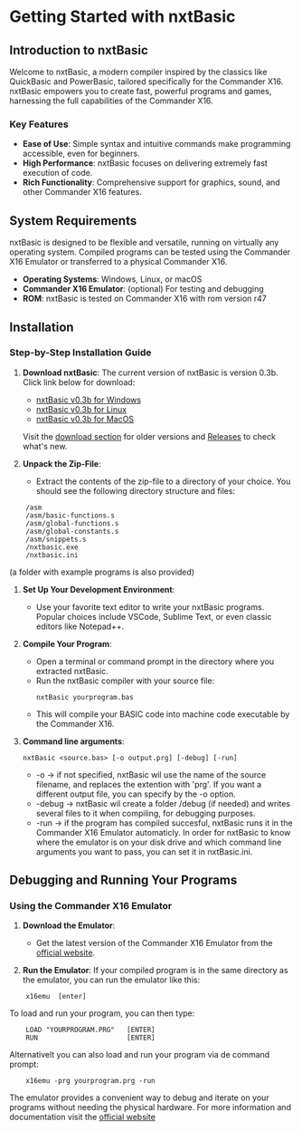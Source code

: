 # Getting Started with nxtBasic

## Introduction to nxtBasic

Welcome to nxtBasic, a modern compiler inspired by the classics like QuickBasic and PowerBasic, tailored specifically for the Commander X16. nxtBasic empowers you to create fast, powerful programs and games, harnessing the full capabilities of the Commander X16.

### Key Features

- **Ease of Use**: Simple syntax and intuitive commands make programming accessible, even for beginners.
- **High Performance**: nxtBasic focuses on delivering extremely fast execution of code.
- **Rich Functionality**: Comprehensive support for graphics, sound, and other Commander X16 features.

## System Requirements

nxtBasic is designed to be flexible and versatile, running on virtually any operating system. Compiled programs can be tested using the Commander X16 Emulator or transferred to a physical Commander X16.

- **Operating Systems**: Windows, Linux, or macOS
- **Commander X16 Emulator**: (optional) For testing and debugging
- **ROM**: nxtBasic is tested on Commander X16 with rom version r47

## Installation

### Step-by-Step Installation Guide

1. **Download nxtBasic**:
   The current version of nxtBasic is version 0.3b. Click link below for download:
   
   - [nxtBasic v0.3b for Windows](https://github.com/unartic/nxtBasic/raw/main/Download/nxtBasic-0.3b-win.zip)
   - [nxtBasic v0.3b for Linux](https://github.com/unartic/nxtBasic/raw/main/Download/nxtBasic-0.3b-linux.zip)
   - [nxtBasic v0.3b for MacOS](https://github.com/unartic/nxtBasic/raw/main/Download/nxtBasic-0.3b-mac.zip)
   
   Visit the [download section](Download) for older versions and [Releases](Releases.md) to check what's new.

1. **Unpack the Zip-File**:
   - Extract the contents of the zip-file to a directory of your choice. You should see the following directory structure and files:
```
    /asm
    /asm/basic-functions.s
    /asm/global-functions.s
    /asm/global-constants.s
    /asm/snippets.s
    /nxtbasic.exe
    /nxtbasic.ini
```
(a folder with example programs is also provided)

1. **Set Up Your Development Environment**:
   - Use your favorite text editor to write your nxtBasic programs. Popular choices include VSCode, Sublime Text, or even classic editors like Notepad++.

2. **Compile Your Program**:
   - Open a terminal or command prompt in the directory where you extracted nxtBasic.
   - Run the nxtBasic compiler with your source file:
     ```
     nxtBasic yourprogram.bas
     ```
   - This will compile your BASIC code into machine code executable by the Commander X16.

3. **Command line arguments**:
   
   ```nxtBasic <source.bas> [-o output.prg] [-debug] [-run]```

   - -o -> if not specified, nxtBasic wil use the name of the source filename, and replaces the extention with 'prg'. If you want a different output file, you can specify by the -o option.
   - -debug -> nxtBasic wil create a folder /debug (if needed) and writes several files to it when compiling, for debugging purposes.
   - -run -> if the program has compiled succesful, nxtBasic runs it in the Commander X16 Emulator automaticly. In order for nxtBasic to know where the emulator is on your disk drive and which command line arguments you want to pass, you can set it in nxtBasic.ini.


## Debugging and Running Your Programs

### Using the Commander X16 Emulator

1. **Download the Emulator**:
   - Get the latest version of the Commander X16 Emulator from the [official website](https://github.com/X16Community/x16-emulator/releases/).

2. **Run the Emulator**:
If your compiled program is in the same directory as the emulator, you can run the emulator like this:
```
    x16emu  [enter]
```    
To load and run your program, you can then type:
```
    LOAD "YOURPROGRAM.PRG"   [ENTER]
    RUN                      [ENTER]
```
    
Alternativelt you can also load and run your program via de command prompt:
```
    x16emu -prg yourprogram.prg -run
``` 
The emulator provides a convenient way to debug and iterate on your programs without needing the physical hardware. For more information and documentation visit the [official website](https://github.com/X16Community/x16-emulator)

